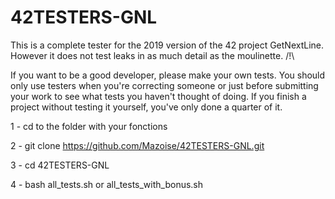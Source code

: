 # 42TESTERS-GNL

This is a complete tester for the 2019 version of the 42 project GetNextLine.
However it does not test leaks in as much detail as the moulinette. /!\

If you want to be a good developer, please make your own tests. You should only use testers when you're correcting someone or just before submitting your work to see what tests you haven't thought of doing. If you finish a project without testing it yourself, you've only done a quarter of it.

1 - cd to the folder with your fonctions

2 - git clone https://github.com/Mazoise/42TESTERS-GNL.git 

3 - cd 42TESTERS-GNL

4 - bash all_tests.sh or all_tests_with_bonus.sh

